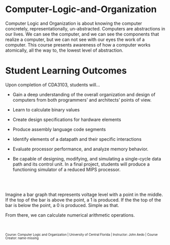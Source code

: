 # Computer-Logic-and-Organization
Computer Logic and Organization is about knowing the computer concretely, representationally, un-abstracted. Computers are abstractions in our lives. We can see the computer, and we can see the components that realize a computer, but we can not see with our eyes the work of a computer. This course presents awareness of how a computer works atomically, all the way to, the lowest level of abstraction.

# Student Learning Outcomes
Upon completion of CDA3103, students will...

- Gain a deep understanding of the overall organization and design of computers from both programmers’ and architects’ points of view.
- Learn to calculate binary values
- Create design specifications for hardware elements
- Produce assembly language code segments
- Identify elements of a datapath and their specific interactions
- Evaluate processor performance, and analyze memory behavior.
- Be capable of designing, modifying, and simulating a single-cycle data path and its control unit. In a final project, students will produce a functioning simulator of a reduced MIPS processor.

  <br />
<br />
Imagine a bar graph that represents voltage level with a point in the middle. If the top of the bar is above the point, a 1 is produced. If the the top of the bar is below the point, a 0 is produced. Simple as that.

From there, we can calculate numerical arithmetic operations.


<br />
<br />
<sup><sub>Course: Computer Logic and Organization | University of Central Florida | Instructor: John Aedo | Course Creator: name-missing</sub></sup>
<br />
<br />

